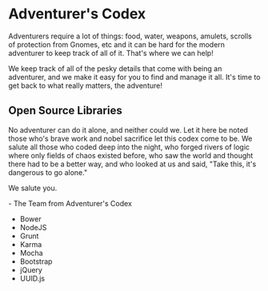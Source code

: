 Adventurer's Codex
==================

Adventurers require a lot of things: food, water, weapons, amulets, scrolls of
protection from Gnomes, etc and it can be hard for the modern adventurer to keep 
track of all of it. That's where we can help!

We keep track of all of the pesky details that come with being an adventurer,
and we make it easy for you to find and manage it all. It's time to get back to
what really matters, the adventure!


Open Source Libraries
---------------------

No adventurer can do it alone, and neither could we. Let it here be noted those
who's brave work and nobel sacrifice let this codex come to be. We salute all
those who coded deep into the night, who forged rivers of logic where only
fields of chaos existed before, who saw the world and thought there had to be a
better way, and who looked at us and said, "Take this, it's dangerous to go
alone."

We salute you.

\- The Team from Adventurer's Codex

- Bower
- NodeJS
- Grunt
- Karma
- Mocha
- Bootstrap
- jQuery
- UUID.js












